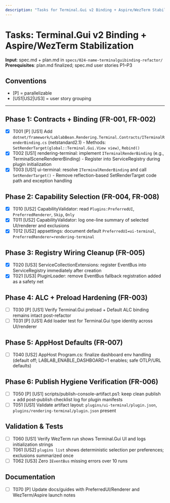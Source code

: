 ```yaml
---
description: "Tasks for Terminal.Gui v2 Binding + Aspire/WezTerm Stabilization"
---
```


# Tasks: Terminal.Gui v2 Binding + Aspire/WezTerm Stabilization

**Input**: spec.md + plan.md in `specs/024-name-terminalguibinding-refactor/`
**Prerequisites**: plan.md finalized; spec.md user stories P1–P3

## Conventions

- [P] = parallelizable
- [US1|US2|US3] = user story grouping

---

## Phase 1: Contracts + Binding (FR-001, FR-002)

- [X] T001 [P] [US1] Add `dotnet/framework/LablabBean.Rendering.Terminal.Contracts/ITerminalRenderBinding.cs` (netstandard2.1)
      - Methods: `SetRenderTarget(global::Terminal.Gui.View view)`, `Rebind()`
- [X] T002 [US1] rendering-terminal: implement `ITerminalRenderBinding` (e.g., TerminalSceneRendererBinding)
      - Register into ServiceRegistry during plugin initialization
- [X] T003 [US1] ui-terminal: resolve `ITerminalRenderBinding` and call `SetRenderTarget()`
      - Remove reflection-based SetRenderTarget code path and exception handling

## Phase 2: Capability Selection (FR-004, FR-008)

- [X] T010 [US2] CapabilityValidator: read `Plugins:PreferredUI`, `PreferredRenderer`, `Skip`, `Only`
- [X] T011 [US2] CapabilityValidator: log one-line summary of selected UI/renderer and exclusions
- [X] T012 [US2] appsettings: document default `PreferredUI=ui-terminal`, `PreferredRenderer=rendering-terminal`

## Phase 3: Registry Wiring Cleanup (FR-005)

- [X] T020 [US3] ServiceCollectionExtensions: register EventBus into ServiceRegistry immediately after creation
- [X] T021 [US3] PluginLoader: remove EventBus fallback registration added as a safety net

## Phase 4: ALC + Preload Hardening (FR-003)

- [ ] T030 [P] [US1] Verify Terminal.Gui preload + Default ALC binding remains intact post-refactor
- [ ] T031 [P] [US1] Add loader test for Terminal.Gui type identity across UI/renderer

## Phase 5: AppHost Defaults (FR-007)

- [ ] T040 [US2] AppHost Program.cs: finalize dashboard env handling (default off; LABLAB_ENABLE_DASHBOARD=1 enables; safe OTLP/URL defaults)

## Phase 6: Publish Hygiene Verification (FR-006)

- [ ] T050 [P] [US1] scripts/publish-console-artifact.ps1: keep clean publish + add post-publish checklist log for plugin manifests
- [ ] T051 [US1] Validate artifact layout: `plugins/ui-terminal/plugin.json`, `plugins/rendering-terminal/plugin.json` present

## Validation & Tests

- [ ] T060 [US1] Verify WezTerm run shows Terminal.Gui UI and logs initialization strings
- [ ] T061 [US2] `plugins list` shows deterministic selection per preferences; exclusions summarized once
- [ ] T062 [US3] Zero `IEventBus` missing errors over 10 runs

## Documentation

- [ ] T070 [P] Update docs/guides with PreferredUI/Renderer and WezTerm/Aspire launch notes
